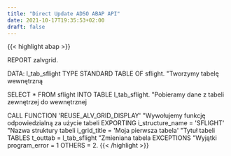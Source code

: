 ```yaml
---
title: "Direct Update ADSO ABAP API"
date: 2021-10-17T19:35:53+02:00
draft: false
---
```


{{< highlight abap >}}

REPORT zalvgrid.
 
DATA:
      l_tab_sflight TYPE STANDARD TABLE OF sflight.     "Tworzymy tabelę wewnętrzną
 
SELECT * FROM sflight INTO TABLE l_tab_sflight.         "Pobieramy dane z tabeli zewnętrzej do wewnętrznej
 
CALL FUNCTION 'REUSE_ALV_GRID_DISPLAY'                  "Wywołujemy funkcję odpowiedzialną za użycie tabeli
  EXPORTING
    i_structure_name = 'SFLIGHT'                        "Nazwa struktury tabeli
    i_grid_title     = 'Moja pierwsza tabela'           "Tytuł tabeli
  TABLES
    t_outtab         = l_tab_sflight                    "Zmieniana tabela
  EXCEPTIONS                                            "Wyjątki
    program_error    = 1
    OTHERS           = 2.
{{< /highlight >}}